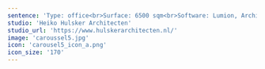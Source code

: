 ```yaml
---
sentence: 'Type: office<br>Surface: 6500 sqm<br>Software: Lumion, Archicad'
studio: 'Heiko Hulsker Architecten'
studio_url: 'https://www.hulskerarchitecten.nl/'
image: 'caroussel5.jpg'
icon: 'carousel5_icon_a.png'
icon_size: '170'
---
```


